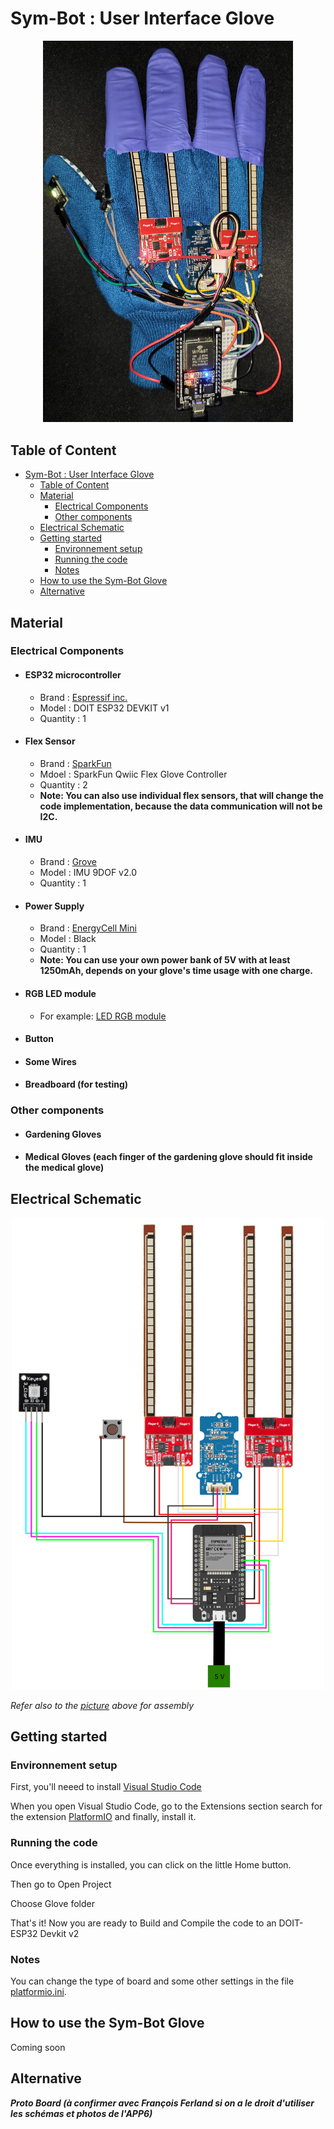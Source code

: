# Sym-Bot : User Interface Glove

<div id="platform" align="center">
    <img src="./res/Final%20Glove.jpg" alt="Glove Assembly" width="400"/>
</div>

## Table of Content
- [Sym-Bot : User Interface Glove](#sym-bot--user-interface-glove)
  - [Table of Content](#table-of-content)
  - [Material](#material)
    - [Electrical Components](#electrical-components)
    - [Other components](#other-components)
  - [Electrical Schematic](#electrical-schematic)
  - [Getting started](#getting-started)
    - [Environnement setup](#environnement-setup)
    - [Running the code](#running-the-code)
    - [Notes](#notes)
  - [How to use the Sym-Bot Glove](#how-to-use-the-sym-bot-glove)
  - [Alternative](#alternative)

## Material
### Electrical Components
- #### ESP32 microcontroller
  * Brand : [Espressif inc.](https://www.espressif.com/en/products/devkits/esp32-devkitc/overview)
  * Model : DOIT ESP32 DEVKIT v1
  * Quantity : 1 

- #### Flex Sensor
    * Brand : [SparkFun](https://www.sparkfun.com/products/14666)
    * Mdoel : SparkFun Qwiic Flex Glove Controller
    * Quantity : 2
    * **Note: You can also use individual flex sensors, that will change the code implementation, because the data communication will not be I2C.** 

- #### IMU
  * Brand : [Grove](https://wiki.seeedstudio.com/Grove-IMU_9DOF_v2.0/)
  * Model : IMU 9DOF v2.0
  * Quantity : 1

- #### Power Supply
  * Brand : [EnergyCell Mini](https://www.amazon.ca/-/fr/EnergyCell-chargeur-portable-5000-compatible/dp/B09JNSVJD4/ref=sr_1_18?__mk_fr_CA=%C3%85M%C3%85%C5%BD%C3%95%C3%91&crid=2YP1LRY4BZLER&keywords=power%2Bbank%2B5v&qid=1649544794&refinements=p_36%3A12035760011&rnid=12035759011&s=electronics&sprefix=power%2Bbank%2B5v%2Caps%2C86&sr=1-18&th=1)
  * Model : Black
  * Quantity : 1
  * **Note: You can use your own power bank of 5V with at least 1250mAh, depends on your glove's time usage with one charge.**
  
- #### RGB LED module
  * For example: [LED RGB module](https://fr.banggood.com/3-Colour-RGB-SMD-LED-Display-Module-5050-Full-Color-p-90626.html?cur_warehouse=USA&rmmds=search)
- #### Button
- #### Some Wires
- #### Breadboard (for testing)

### Other components
- #### Gardening Gloves
- #### Medical Gloves (each finger of the gardening glove should fit inside the medical glove)


## Electrical Schematic
<div id="platform2" align="center">
    <img src="./res/Schema%20Electrique%20Gant.png" alt="Glove Electrical Schematic" width="500"/>
</div>

*Refer also to the [picture](#sym-bot--user-interface-glove) above for assembly*

## Getting started
### Environnement setup
First, you'll neeed to install [Visual Studio Code](https://code.visualstudio.com/Download)

When you open Visual Studio Code, go to the Extensions section search for the extension [PlatformIO](https://marketplace.visualstudio.com/items?itemName=platformio.platformio-ide) and finally, install it.

### Running the code
Once everything is installed, you can click on the little Home button.

Then go to Open Project

Choose Glove folder

That's it! Now you are ready to Build and Compile the code to an DOIT-ESP32 Devkit v2

### Notes

You can change the type of board and some other settings in the file [platformio.ini](https://docs.platformio.org/en/latest/projectconf/index.html).

## How to use the Sym-Bot Glove
Coming soon

## Alternative
***Proto Board (à confirmer avec François Ferland si on a le droit d'utiliser les schémas et photos de l'APP6)***
